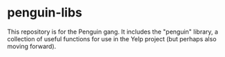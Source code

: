 # penguin-libs
This repository is for the Penguin gang. It includes the "penguin" library, a collection of useful functions for use in the Yelp project (but perhaps also moving forward).
